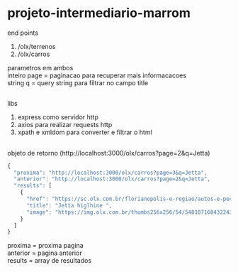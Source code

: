 # projeto-intermediario-marrom

end points
1. /olx/terrenos
2. /olx/carros

parametros em ambos  
inteiro page = paginacao para recuperar mais informacacoes  
string q = query string para filtrar no campo title 
##

libs  
1. express como servidor http  
2. axios para realizar requests http  
3. xpath e xmldom para converter e filtrar o html
##

objeto de retorno  (http://localhost:3000/olx/carros?page=2&q=Jetta)
```javascript
{
  "proxima": "http://localhost:3000/olx/carros?page=3&q=Jetta",
  "anterior": "http://localhost:3000/olx/carros?page=2&q=Jetta",
  "results": [
    {
      "href": "https://sc.olx.com.br/florianopolis-e-regiao/autos-e-pecas/carros-vans-e-utilitarios/jetta-higlhine-878780470",
      "title": "Jetta higlhine ",
      "image": "https://img.olx.com.br/thumbs256x256/54/548107168432243.jpg"
    }
  ]
}
```
proxima = proxima pagina  
anterior = pagina anterior  
results = array de resultados  
